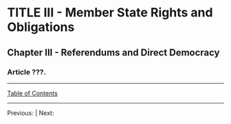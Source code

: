 # TITLE III - Member State Rights and Obligations

## Chapter III - Referendums and Direct Democracy

### Article ???. 

---

[Table of Contents](TABLE_OF_CONTENTS.md)

---
Previous: | Next: 
